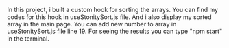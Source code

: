 In this project, i built a custom hook for sorting the arrays. You can find my codes for this hook in useStonitySort.js file. And i also display my sorted array in the main page. You can add new number to array in useStonitySort.js file line 19. For seeing the results you can type "npm start" in the terminal.
